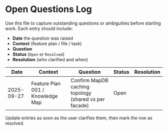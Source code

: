 # Open Questions Log

Use this file to capture outstanding questions or ambiguities before starting work. Each entry should include:

- **Date** the question was raised
- **Context** (feature plan / file / task)
- **Question**
- **Status** (`Open` or `Resolved`)
- **Resolution** (who clarified and when)

| Date | Context | Question | Status | Resolution |
|------|---------|----------|--------|------------|
| 2025-09-27 | Feature Plan 001 / Knowledge Map | Confirm MapDB caching topology (shared vs per facade) | Open |  |

Update entries as soon as the user clarifies them, then mark the row as resolved.
